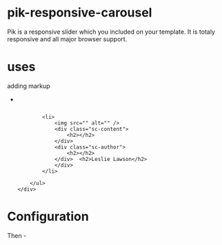 # pik-responsive-carousel
Pik is a responsive slider which you included on your template. It is totaly responsive and all major browser support.

# uses
  adding markup
  <div class="pik-carousel">
	<div class="pik-carousel-wrapper">
		<ul class="pik-carousel-container">
			<li>
				<img src="" alt="" />
				<div class="sc-content">
					<h2></h2>
				</div>
				<div class="sc-author">
					<h2></h2>
				</div>
			</li>

			<li>
				<img src="" alt="" />
				<div class="sc-content">
					<h2></h2>
				</div>
				<div class="sc-author">
					<h2></h2>
				</div>	<h2>Leslie Lawson</h2>
				</div>
			</li>

		</ul>
	</div>
</div>
		
# Configuration
<link href="css/tooltip_skin_variation.css" type="text/css" rel="stylesheet" />
      <script type="text/javascript" src="js/jquery.pik.carousel-1.0.2.js"></script>

Then - 
<script type="text/javascript">
      $(function() {
      	$('.pik-carousel').carousel({
      		itemWidth: 260,
      		itemHeight: 260,
      		distance: 12,
      		selectedItemDistance: 75,
      		selectedItemZoomFactor: 0.6,
      		unselectedItemZoomFactor: 0.3,
      		unselectedItemAlpha: 0.6,
      		motionStartDistance: 210,
      		topMargin: 115,
      		selectByClick: true,
      		
      	});
      });	
</script>
